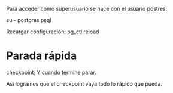 Para acceder como superusuario se hace con el usuario postres:

su - postgres
psql


Recargar configuración:
pg_ctl reload



# Parada rápida
checkpoint;
Y cuando termine parar.

Así logramos que el checkpoint vaya todo lo rápido que pueda.
